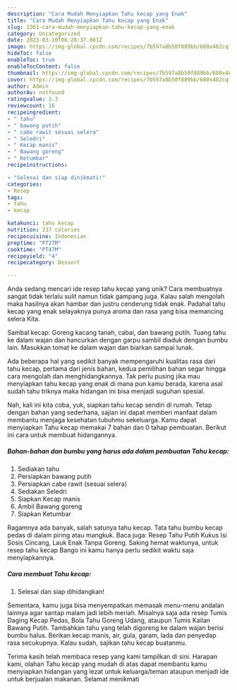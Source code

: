 ```yaml
---
description: "Cara Mudah Menyiapkan Tahu kecap yang Enak"
title: "Cara Mudah Menyiapkan Tahu kecap yang Enak"
slug: 1361-cara-mudah-menyiapkan-tahu-kecap-yang-enak
category: Uncategorized
date: 2023-03-10T06:28:37.081Z
image: https://img-global.cpcdn.com/recipes/7b597a8b50f889bb/680x482cq70/tahu-kecap-foto-resep-utama.jpg
hideToc: false
enableToc: true
enableTocContent: false
thumbnail: https://img-global.cpcdn.com/recipes/7b597a8b50f889bb/680x482cq70/tahu-kecap-foto-resep-utama.jpg
cover: https://img-global.cpcdn.com/recipes/7b597a8b50f889bb/680x482cq70/tahu-kecap-foto-resep-utama.jpg
author: Admin
authorAv: notfound
ratingvalue: 3.3
reviewcount: 16
recipeingredient:
- " tahu"
- " bawang putih"
- " cabe rawit sesuai selera"
- " Seledri"
- " Kecap manis"
- " Bawang goreng"
- " Ketumbar"
recipeinstructions:

- "Selesai dan siap dinikmati!"
categories:
- Resep
tags:
- tahu
- kecap

katakunci: tahu kecap 
nutrition: 237 calories
recipecuisine: Indonesian
preptime: "PT27M"
cooktime: "PT47M"
recipeyield: "4"
recipecategory: Dessert

---
```





Anda sedang mencari ide resep tahu kecap yang unik? Cara membuatnya sangat tidak terlalu sulit namun tidak gampang juga. Kalau salah mengolah maka hasilnya akan hambar dan justru cenderung tidak enak. Padahal tahu kecap yang enak selayaknya punya aroma dan rasa yang bisa memancing selera Kita.





Sambal kecap: Goreng kacang tanah, cabai, dan bawang putih. Tuang tahu ke dalam wajan dan hancurkan dengan garpu sambil diaduk dengan bumbu lain. Masukkan tomat ke dalam wajan dan biarkan sampai lunak.

Ada beberapa hal yang sedikit banyak mempengaruhi kualitas rasa dari tahu kecap, pertama dari jenis bahan, kedua pemilihan bahan segar hingga cara mengolah dan menghidangkannya. Tak perlu pusing jika mau menyiapkan tahu kecap yang enak di mana pun kamu berada, karena asal sudah tahu triknya maka hidangan ini bisa menjadi suguhan spesial.






Nah, kali ini kita coba, yuk, siapkan tahu kecap sendiri di rumah. Tetap dengan bahan yang sederhana, sajian ini dapat memberi manfaat dalam membantu menjaga kesehatan tubuhmu sekeluarga. Kamu dapat menyiapkan Tahu kecap memakai 7 bahan dan 0 tahap pembuatan. Berikut ini cara untuk membuat hidangannya.

<!--inarticleads1-->

##### Bahan-bahan dan bumbu yang harus ada dalam pembuatan Tahu kecap:

1. Sediakan  tahu
1. Persiapkan  bawang putih
1. Persiapkan  cabe rawit (sesuai selera)
1. Sediakan  Seledri
1. Siapkan  Kecap manis
1. Ambil  Bawang goreng
1. Siapkan  Ketumbar


Ragamnya ada banyak, salah satunya tahu kecap. Tata tahu bumbu kecap pedas di dalam piring atau mangkuk. Baca juga: Resep Tahu Putih Kukus Isi Sosis Cincang, Lauk Enak Tanpa Goreng. Saking hemat waktunya, untuk resep tahu kecap Bango ini kamu hanya perlu sedikit waktu saja menyiapkannya. 

<!--inarticleads2-->

##### Cara membuat Tahu kecap:


1. Selesai dan siap dihidangkan!

Sementara, kamu juga bisa menyempatkan memasak menu-menu andalan lainnya agar santap malam jadi lebih meriah. Misalnya saja ada resep Tumis Daging Kecap Pedas, Bola Tahu Goreng Udang, ataupun Tumis Kailan Bawang Putih. Tambahkan tahu yang telah digoreng ke dalam wajan berisi bumbu halus. Berikan kecap manis, air, gula, garam, lada dan penyedap rasa secukupnya. Kalau sudah, sajikan tahu kecap buatanmu. 

Terima kasih telah membaca resep yang kami tampilkan di sini. Harapan kami, olahan Tahu kecap yang mudah di atas dapat membantu kamu menyiapkan hidangan yang lezat untuk keluarga/teman ataupun menjadi ide untuk berjualan makanan. Selamat menikmati
